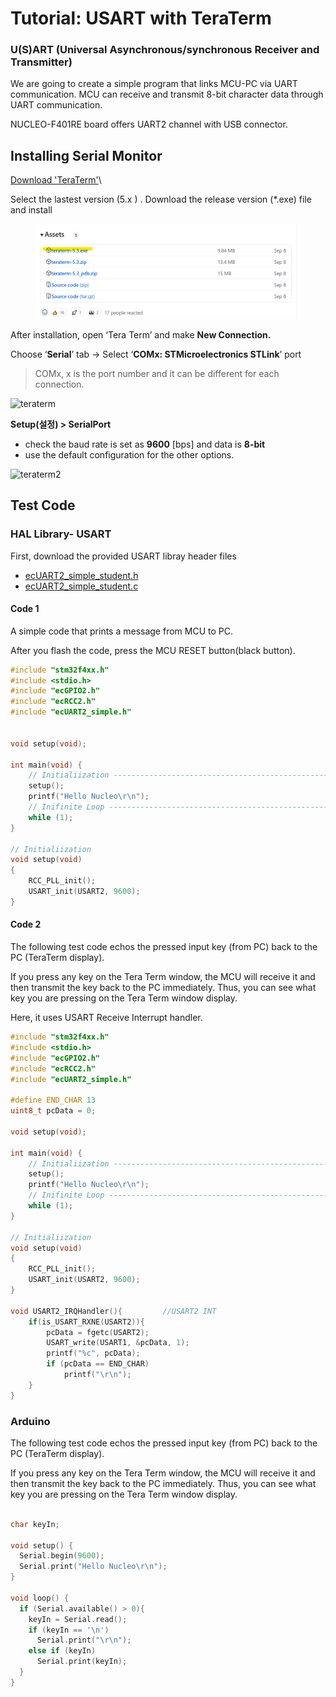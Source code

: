 # Tutorial: USART with TeraTerm

### **U(S)ART (Universal Asynchronous/synchronous Receiver and Transmitter)**

We are going to create a simple program that links MCU-PC via UART communication. MCU can receive and transmit 8-bit character data through UART communication.

NUCLEO-F401RE board offers UART2 channel with USB connector.



## Installing Serial Monitor

[Download 'TeraTerm'](https://github.com/TeraTermProject/teraterm/releases)\


Select the lastest version (5.x ) .  Download the release version (\*.exe) file and install

<figure><img src="../../.gitbook/assets/image (3).png" alt=""><figcaption></figcaption></figure>

After installation, open ‘Tera Term’  and make **New Connection.**



Choose ‘**Serial**’ tab -> Select ‘**COMx: STMicroelectronics STLink**’ port

> COMx, x is the port number and it can be different for each connection.

![teraterm](https://user-images.githubusercontent.com/79825525/129156752-893e425d-1653-496f-a4fa-13cbebe2a271.png)

**Setup(설정) > SerialPort**

* check the baud rate is set as **9600** \[bps] and data is **8-bit**
* use the default configuration for the other options.

![teraterm2](https://user-images.githubusercontent.com/79825525/129156774-2bfe2509-d5e2-4ba1-b3bc-b06d53dacd52.png)



## Test Code

### HAL Library- USART

First, download the provided USART libray header files

* [ecUART2\_simple\_student.h](https://github.com/ykkimhgu/EC-student/blob/main/include/lib-student/ecUART2\_simple\_student.h)
* [ecUART2\_simple\_student.c](https://github.com/ykkimhgu/EC-student/blob/main/include/lib-student/ecUART2\_simple\_student.c)



#### Code 1

A simple code that prints a message from MCU to PC.

After you flash the code, press the MCU RESET button(black button).

```c
#include "stm32f4xx.h"
#include <stdio.h>
#include "ecGPIO2.h"
#include "ecRCC2.h"
#include "ecUART2_simple.h"


void setup(void);

int main(void) {
	// Initialiization --------------------------------------------------------
	setup();
	printf("Hello Nucleo\r\n");
	// Inifinite Loop ----------------------------------------------------------
	while (1);
}

// Initialiization 
void setup(void)
{
	RCC_PLL_init();
	USART_init(USART2, 9600);
}
```



#### Code 2

The following test code echos the pressed input key (from PC) back to the PC (TeraTerm  display).

If you press any key on the Tera Term window, the MCU will receive it and then transmit the key back to the PC immediately. Thus, you can see what key you are pressing on the Tera Term window display.

Here, it uses USART Receive Interrupt handler.

```c
#include "stm32f4xx.h"
#include <stdio.h>
#include "ecGPIO2.h"
#include "ecRCC2.h"
#include "ecUART2_simple.h"

#define END_CHAR 13
uint8_t pcData = 0;

void setup(void);

int main(void) {
	// Initialiization --------------------------------------------------------
	setup();
	printf("Hello Nucleo\r\n");
	// Inifinite Loop ----------------------------------------------------------
	while (1);
}

// Initialiization 
void setup(void)
{
	RCC_PLL_init();
	USART_init(USART2, 9600);
}

void USART2_IRQHandler(){         //USART2 INT 
	if(is_USART_RXNE(USART2)){
		pcData = fgetc(USART2);
		USART_write(USART1, &pcData, 1);
		printf("%c", pcData);	
		if (pcData == END_CHAR)
			printf("\r\n");
	}
}
```



### Arduino

The following test code echos the pressed input key (from PC) back to the PC (TeraTerm  display).

If you press any key on the Tera Term window, the MCU will receive it and then transmit the key back to the PC immediately. Thus, you can see what key you are pressing on the Tera Term window display.

```c

char keyIn;

void setup() {
  Serial.begin(9600);
  Serial.print("Hello Nucleo\r\n");
}

void loop() {
  if (Serial.available() > 0){
    keyIn = Serial.read();
    if (keyIn == '\n')
      Serial.print("\r\n");
    else if (keyIn)
      Serial.print(keyIn);
  }
}
```

